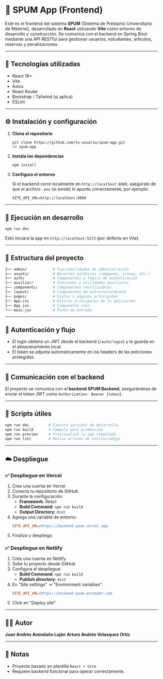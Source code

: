 # 🎨 SPUM App (Frontend)

Este es el frontend del sistema **SPUM** (Sistema de Préstamo Universitario de Material), desarrollado en **React** utilizando **Vite** como entorno de desarrollo y construcción. Se comunica con el backend en Spring Boot mediante una API RESTful para gestionar usuarios, estudiantes, artículos, reservas y penalizaciones.

---

## 🚀 Tecnologías utilizadas

- React 18+
- Vite
- Axios
- React Router
- Bootstrap / Tailwind (si aplica)
- ESLint

---

## ⚙️ Instalación y configuración

1. **Clona el repositorio**
   ```bash
   git clone https://github.com/tu-usuario/spum-app.git
   cd spum-app
   ```

2. **Instala las dependencias**
   ```bash
   npm install
   ```

3. **Configura el entorno**
   
   Si el backend corre localmente en `http://localhost:8080`, asegúrate de que el archivo `.env` (si existe) lo apunte correctamente, por ejemplo:
   ```env
   VITE_API_URL=http://localhost:8080
   ```

---

## 🧪 Ejecución en desarrollo

```bash
npm run dev
```

Esto iniciará la app en `http://localhost:5173` (por defecto en Vite).

---

## 📂 Estructura del proyecto

```bash
├── admin/            # Funcionalidades de administración
├── assets/           # Recursos estáticos (imágenes, iconos, etc.)
├── auth/             # Componentes y lógica de autenticación
├── auxiliar/         # Funciones y utilidades auxiliares
├── components/       # Componentes reutilizables
├── layout/           # Componentes de estructura/diseño
├── pages/            # Vistas o páginas principales
├── App.css           # Estilos principales de la aplicación
├── App.jsx           # Componente raíz
└── main.jsx          # Punto de entrada
```

---

## 🔐 Autenticación y flujo

- El login obtiene un JWT desde el backend (`/auth/login`) y lo guarda en el almacenamiento local.
- El token se adjunta automáticamente en los headers de las peticiones protegidas.

---

## 🔁 Comunicación con el backend

El proyecto se comunica con el **backend SPUM Backend**, asegurándose de enviar el token JWT como `Authorization: Bearer {token}`.

---

## 🧹 Scripts útiles

```bash
npm run dev         # Ejecuta servidor de desarrollo
npm run build       # Compila para producción
npm run preview     # Previsualiza la app compilada
npm run lint        # Revisa errores de estilo/código
```

---

## ☁️ Despliegue

### ✅ Despliegue en **Vercel**

1. Crea una cuenta en Vercel
2. Conecta tu repositorio de GitHub
3. Durante la configuración:
   * **Framework**: React
   * **Build Command**: `npm run build`
   * **Output Directory**: `dist`
4. Agrega una variable de entorno:
   ```ini
   VITE_API_URL=https://backend-spum.vercel.app
   ```
5. Finaliza y despliega.

### ✅ Despliegue en **Netlify**

1. Crea una cuenta en Netlify
2. Sube tu proyecto desde GitHub
3. Configura el despliegue:
   * **Build Command**: `npm run build`
   * **Publish directory**: `dist`
4. En "Site settings" → "Environment variables":
   ```ini
   VITE_API_URL=https://backend-spum.onrender.com
   ```
5. Click en "Deploy site".

---

## 👨‍💻 Autor

**Juan Andrés Avendaño Luján**
**Arturo Andrés Velasquez Ortíz**

---

## 📝 Notas

- Proyecto basado en plantilla `React + Vite`
- Requiere backend funcional para operar correctamente.
